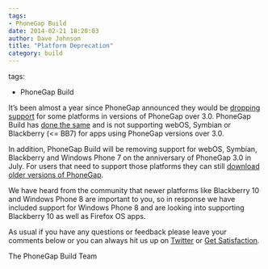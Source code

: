 ```yaml
---
tags:
- PhoneGap Build
date: 2014-02-21 18:20:03
author: Dave Johnson
title: "Platform Deprecation"
category: build
---
```

tags:
- PhoneGap Build

It’s been almost a year since PhoneGap announced they would be [dropping support](http://phonegap.com/blog/2013/05/16/cordova-will-no-longer-support-bb/) for some platforms in versions of PhoneGap over 3.0. PhoneGap Build has [done the same](http://community.phonegap.com/nitobi/topics/blackberry_symbian_and_webos_will_not_be_supported_by_phonegap_3_0) and is not supporting webOS, Symbian or Blackberry (<= BB7) for apps using PhoneGap versions over 3.0.

In addition, PhoneGap Build will be removing support for webOS, Symbian, Blackberry and Windows Phone 7 on the anniversary of PhoneGap 3.0 in July. For users that need to support those platforms they can still [download older versions of PhoneGap](http://phonegap.com/install/).

We have heard from the community that newer platforms like Blackberry 10 and Windows Phone 8 are important to you, so in response we have included support for Windows Phone 8 and are looking into supporting Blackberry 10 as well as Firefox OS apps.

As usual if you have any questions or feedback please leave your comments below or you can always hit us up on [Twitter](http://twitter.com/phonegapbuild) or [Get Satisfaction](http://community.phonegap.com).

The PhoneGap Build Team